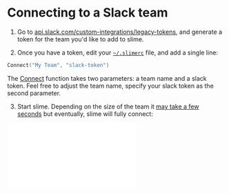 # Connecting to a Slack team

1. Go to [api.slack.com/custom-integrations/legacy-tokens](https://api.slack.com/custom-integrations/legacy-tokens), and generate a token for the team you'd like to add to slime.

2. Once you have a token, edit your [`~/.slimerc`](Scripting.md#slimerc) file, and add a single line:

```lua
Connect("My Team", "slack-token")
```

The [Connect](commands/Connect.md) function takes two parameters: a team name and a slack token.
Feel free to adjust the team name, specify your slack token as the second parameter.

3. Start slime. Depending on the size of the team it [may take a few seconds](MessageCaching.md) but
   eventually, slime will fully connect:

![Connected](gifs/Conencted.md)
